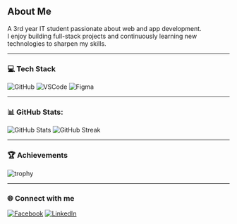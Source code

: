 ## About Me
A 3rd year IT student passionate about web and app development.  
I enjoy building full-stack projects and continuously learning new technologies to sharpen my skills.

---

### 💻 Tech Stack

![GitHub](https://img.shields.io/badge/GitHub-0d1117?style=for-the-badge&logo=github&logoColor=ffffff)
![VSCode](https://img.shields.io/badge/VS%20Code-0d1117?style=for-the-badge&logo=visual-studio-code&logoColor=0078d7)
![Figma](https://img.shields.io/badge/Figma-0d1117?style=for-the-badge&logo=figma&logoColor=ff77ff)


---
### 📊 GitHub Stats:
![GitHub Stats](https://github-readme-stats.vercel.app/api?username=Shinxss&show_icons=true&title_color=7f39fb&text_color=7f39fb&icon_color=7f39fb&bg_color=0d1117&hide_border=true) 
![GitHub Streak](https://streak-stats.demolab.com?user=Shinxss&background=0d1117&ring=7f39fb&fire=7f39fb&currStreakLabel=7f39fb&sideLabels=7f39fb&currStreakNum=7f39fb&sideNums=7f39fb&dates=7f39fb&stroke=7f39fb&hide_border=true)


---

### 🏆 Achievements
![trophy](https://github-profile-trophy.vercel.app/?username=Shinxss&theme=onedark&margin-w=15&margin-h=15)

---

### 🌐 Connect with me
[![Facebook](https://img.shields.io/badge/Facebook-1877F2?style=for-the-badge&logo=facebook&logoColor=white)](https://www.facebook.com/jachinadam.aliman.7)
[![LinkedIn](https://img.shields.io/badge/LinkedIn-0077B5?style=for-the-badge&logo=linkedin&logoColor=white)](https://www.linkedin.com/in/jachin-aliman/)
